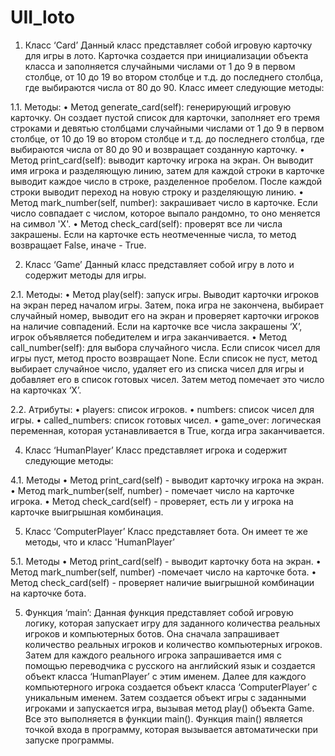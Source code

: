 # UII_loto
1.	Класс ‘Card’
Данный класс представляет собой игровую карточку для игры в лото. 
Карточка создается при инициализации объекта класса и заполняется случайными числами от 1 до 9 в первом столбце, от 10 до 19 во втором столбце и т.д. 
до последнего столбца, где выбираются числа от 80 до 90. Класс имеет следующие методы:

1.1.	Методы: 
•	Метод generate_card(self): генерирующий игровую карточку. Он создает пустой список для карточки, 
заполняет его тремя строками и девятью столбцами случайными числами от 1 до 9 в первом столбце, от 10 до 19 во втором столбце и т.д. 
до последнего столбца, где выбираются числа от 80 до 90 и возвращает созданную карточку.
•	Метод print_card(self): выводит карточку игрока на экран. Он выводит имя игрока и разделяющую линию, 
затем для каждой строки в карточке выводит каждое число в строке, разделенное пробелом. 
После каждой строки выводит переход на новую строку и разделяющую линию.
•	Метод mark_number(self, number): закрашивает число в карточке. Если число совпадает с числом, которое выпало рандомно, то оно меняется на символ 'X'.
•	Метод check_card(self): проверят все ли числа закрашены. Если на карточке есть неотмеченные числа, то метод возвращает False, иначе - True.

2.	Класс ‘Game’ 
Данный класс представляет собой игру в лото и содержит методы для игры.

2.1.	Методы:
•	Метод play(self): запуск игры. Выводит карточки игроков на экран перед началом игры. 
Затем, пока игра не закончена, выбирает случайный номер, выводит его на экран и проверяет карточки игроков на наличие совпадений. 
Если на карточке все числа закрашены ‘X’, игрок объявляется победителем и игра заканчивается.
•	Метод call_number(self): для выбора случайного числа. Если список чисел для игры пуст, метод просто возвращает None. 
Если список не пуст, метод выбирает случайное число, удаляет его из списка чисел для игры и добавляет его в список готовых чисел. 
Затем метод помечает это число на карточках ‘X’.

2.2.	Атрибуты:
•	players: список игроков.
•	numbers: список чисел для игры.
•	called_numbers: список готовых чисел.
•	game_over: логическая переменная, которая устанавливается в True, когда игра заканчивается.

4.	Класс ‘HumanPlayer’ 
Класс представляет игрока и содержит следующие методы:

4.1.	Методы 
•	Метод print_card(self) - выводит карточку игрока на экран.
•	Метод mark_number(self, number) - помечает число на карточке игрока.
•	Метод check_card(self) - проверяет, есть ли у игрока на карточке выигрышная комбинация. 

5.  Класс ‘ComputerPlayer’
Класс представляет бота. Он имеет те же методы, что и класс 'HumanPlayer’

5.1.	Методы 
•	Метод print_card(self) - выводит карточку бота на экран.
•	Метод mark_number(self, number) -помечает число на карточке бота.
•	Метод check_card(self) - проверяет наличие выигрышной комбинации на карточке бота.

5.	Функция ‘main’:
Данная функция представляет собой игровую логику, которая запускает игру для заданного количества реальных игроков и компьютерных ботов. 
Она сначала запрашивает количество реальных игроков и количество компьютерных игроков. 
Затем для каждого реального игрока запрашивается имя с помощью переводчика с русского на английский язык и создается объект класса ‘HumanPlayer’ с этим именем. 
Далее для каждого компьютерного игрока создается объект класса ‘ComputerPlayer’ с уникальным именем. 
Затем создается объект игры с заданными игроками и запускается игра, вызывая метод play() объекта Game. 
Все это выполняется в функции main(). Функция main() является точкой входа в программу, которая вызывается автоматически при запуске программы.
